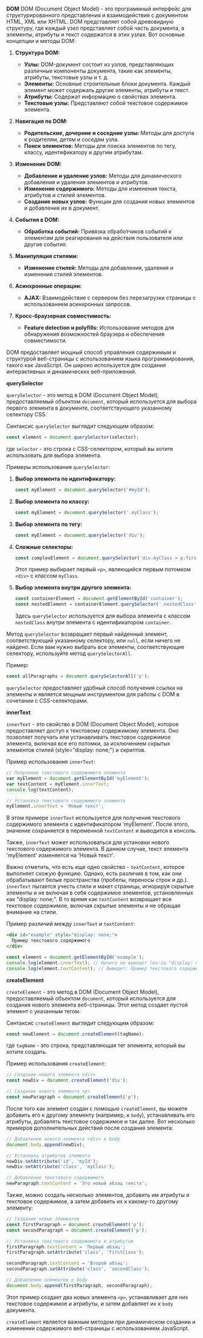 **DOM**
DOM (Document Object Model) - это программный интерфейс для структурированного представления и взаимодействия с документом HTML, XML или XHTML. DOM представляет собой древовидную структуру, где каждый узел представляет собой часть документа, а элементы, атрибуты и текст содержатся в этих узлах. Вот основные концепции и методы DOM:

1. **Структура DOM:**
   - **Узлы:** DOM-документ состоит из узлов, представляющих различные компоненты документа, такие как элементы, атрибуты, текстовые узлы и т. д.
   - **Элементы:** Основные строительные блоки документа. Каждый элемент может содержать другие элементы, атрибуты и текст.
   - **Атрибуты:** Содержат информацию о свойствах элемента.
   - **Текстовые узлы:** Представляют собой текстовое содержимое элемента.

2. **Навигация по DOM:**
   - **Родительские, дочерние и соседние узлы:** Методы для доступа к родителям, детям и соседям узла.
   - **Поиск элементов:** Методы для поиска элементов по тегу, классу, идентификатору и другим атрибутам.

3. **Изменение DOM:**
   - **Добавление и удаление узлов:** Методы для динамического добавления и удаления элементов и атрибутов.
   - **Изменение содержимого:** Методы для изменения текста, атрибутов и стилей элементов.
   - **Создание новых узлов:** Функции для создания новых элементов и добавления их в документ.

4. **События в DOM:**
   - **Обработка событий:** Привязка обработчиков событий к элементам для реагирования на действия пользователя или другие события.

5. **Манипуляция стилями:**
   - **Изменение стилей:** Методы для добавления, удаления и изменения стилей элементов.

6. **Асинхронные операции:**
   - **AJAX:** Взаимодействие с сервером без перезагрузки страницы с использованием асинхронных запросов.

7. **Кросс-браузерная совместимость:**
   - **Feature detection и polyfills:** Использование методов для обнаружения возможностей браузера и обеспечения совместимости.

DOM предоставляет мощный способ управления содержимым и структурой веб-страницы с использованием языка программирования, такого как JavaScript. Он широко используется для создания интерактивных и динамических веб-приложений.

**querySelector**

`querySelector` - это метод в DOM (Document Object Model), предоставляемый объектом `document`, который используется для выбора первого элемента в документе, соответствующего указанному селектору CSS.

Синтаксис `querySelector` выглядит следующим образом:

```javascript
const element = document.querySelector(selector);
```

где `selector` - это строка с CSS-селектором, который вы хотите использовать для выбора элемента.

Примеры использования `querySelector`:

1. **Выбор элемента по идентификатору:**
   ```javascript
   const myElement = document.querySelector('#myId');
   ```

2. **Выбор элемента по классу:**
   ```javascript
   const myElement = document.querySelector('.myClass');
   ```

3. **Выбор элемента по тегу:**
   ```javascript
   const myElement = document.querySelector('div');
   ```

4. **Сложные селекторы:**
   ```javascript
   const complexElement = document.querySelector('div.myClass > p:first-child');
   ```

   Этот пример выбирает первый `<p>`, являющийся первым потомком `<div>` с классом `myClass`.

5. **Выбор элемента внутри другого элемента:**
   ```javascript
   const containerElement = document.getElementById('container');
   const nestedElement = containerElement.querySelector('.nestedClass');
   ```

   Здесь `querySelector` используется для выбора элемента с классом `nestedClass` внутри элемента с идентификатором `container`.

Метод `querySelector` возвращает первый найденный элемент, соответствующий указанному селектору, или `null`, если ничего не найдено. Если вам нужно выбрать все элементы, соответствующие селектору, используйте метод `querySelectorAll`.

Пример:
```javascript
const allParagraphs = document.querySelectorAll('p');
```

`querySelector` предоставляет удобный способ получения ссылки на элементы и является мощным инструментом для работы с DOM в сочетании с CSS-селекторами.

**innerText**

`innerText` - это свойство в DOM (Document Object Model), которое предоставляет доступ к текстовому содержимому элемента. Оно позволяет получать или устанавливать текстовое содержимое элемента, включая все его потомки, за исключением скрытых элементов стилей (style="display: none;") и скриптов.

Пример использования `innerText`:

```javascript
// Получение текстового содержимого элемента
var myElement = document.getElementById('myElement');
var textContent = myElement.innerText;
console.log(textContent);

// Установка текстового содержимого элемента
myElement.innerText = 'Новый текст';
```

В этом примере `innerText` используется для получения текстового содержимого элемента с идентификатором 'myElement'. После этого, значение сохраняется в переменной `textContent` и выводится в консоль.

Также, `innerText` может использоваться для установки нового текстового содержимого элемента. В данном случае, текст элемента 'myElement' изменяется на 'Новый текст'.

Важно отметить, что есть еще одно свойство - `textContent`, которое выполняет схожую функцию. Однако, есть различия в том, как они обрабатывают белые пространства (пробелы, переносы строк и др.). `innerText` пытается учесть стили и макет страницы, игнорируя скрытые элементы и не включая в себя содержимое элементов, установленных как "display: none;". В то время как `textContent` возвращает все текстовое содержимое, включая скрытые элементы и не обращая внимание на стили.

Пример различий между `innerText` и `textContent`:

```html
<div id="example" style="display: none;">
  Пример текстового содержимого
</div>
```

```javascript
const element = document.getElementById('example');
console.log(element.innerText); // Ничего не выведет (из-за "display: none;")
console.log(element.textContent); // Выведет: Пример текстового содержимого
```

**createElement**

`createElement` - это метод в DOM (Document Object Model), предоставляемый объектом `document`, который используется для создания нового элемента веб-страницы. Этот метод создает пустой элемент с указанным тегом.

Синтаксис `createElement` выглядит следующим образом:

```javascript
const newElement = document.createElement(tagName);
```

где `tagName` - это строка, представляющая тег элемента, который вы хотите создать.

Пример использования `createElement`:

```javascript
// Создание нового элемента <div>
const newDiv = document.createElement('div');

// Создание нового элемента <p>
const newParagraph = document.createElement('p');
```

После того как элемент создан с помощью `createElement`, вы можете добавить его к другому элементу (например, к `body`), устанавливать его атрибуты, добавлять текстовое содержимое и так далее. Вот несколько примеров дополнительных действий после создания элемента:

```javascript
// Добавление нового элемента <div> к body
document.body.append(newDiv);

// Установка атрибутов элемента
newDiv.setAttribute('id', 'myId');
newDiv.setAttribute('class', 'myClass');

// Добавление текстового содержимого
newParagraph.textContent = 'Это новый абзац текста';
```

Также, можно создать несколько элементов, добавить им атрибуты и текстовое содержимое, а затем добавить их к какому-то другому элементу:

```javascript
// Создание новых элементов
const firstParagraph = document.createElement('p');
const secondParagraph = document.createElement('p');

// Установка текстового содержимого и атрибутов
firstParagraph.textContent = 'Первый абзац';
firstParagraph.setAttribute('class', 'firstClass');

secondParagraph.textContent = 'Второй абзац';
secondParagraph.setAttribute('class', 'secondClass');

// Добавление элементов к body
document.body.append(firstParagraph, secondParagraph);
```

Этот пример создает два новых элемента `<p>`, устанавливает для них текстовое содержимое и атрибуты, и затем добавляет их к `body` документа.

`createElement` является важным методом при динамическом создании и изменении содержимого веб-страницы с использованием JavaScript.